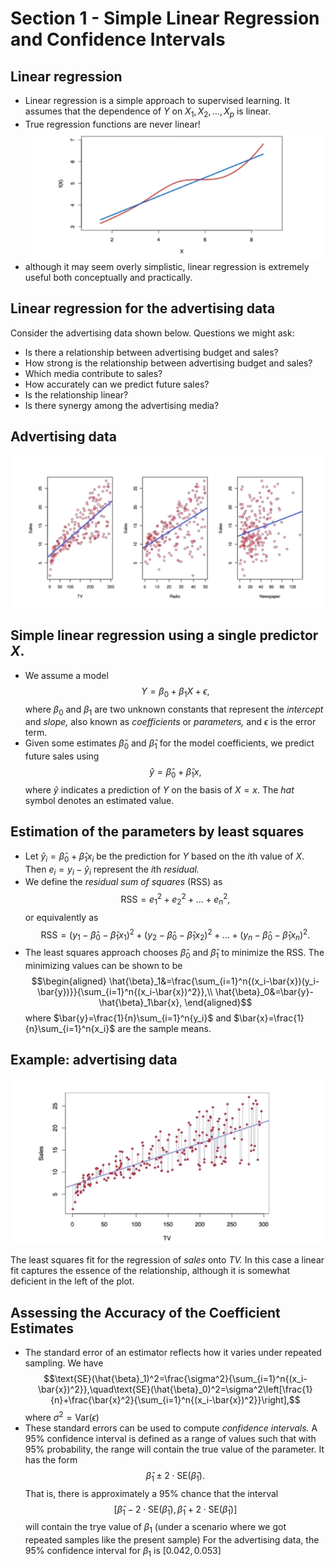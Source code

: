 # Section 1 - Simple Linear Regression and Confidence Intervals
## Linear regression
* Linear regression is a simple approach to supervised learning. It assumes that the dependence of $Y$ on $X_1,X_2,\dots,X_p$ is linear.
* True regression functions are never linear!
![](images/linreg.png)
* although it may seem overly simplistic, linear regression is extremely useful both conceptually and practically.
## Linear regression for the advertising data
Consider the advertising data shown below.
Questions we might ask:
* Is there a relationship between advertising budget and sales?
* How strong is the relationship between advertising budget and sales?
* Which media contribute to sales?
* How accurately can we predict future sales?
* Is the relationship linear?
* Is there synergy among the advertising media?
## Advertising data
![](images/addata.png)
## Simple linear regression using a single predictor $X.$
* We assume a model
$$Y=\beta_0+\beta_1X+\epsilon,$$
where $\beta_0$ and $\beta_1$ are two unknown constants that represent the _intercept_ and _slope,_ also known as _coefficients_ or _parameters,_ and $\epsilon$ is the error term.
* Given some estimates $\hat{\beta}_0$ and $\hat{\beta}_1$ for the model coefficients, we predict future sales using
$$\hat{y}=\hat{\beta}_0+\hat{\beta}_1x,$$
where $\hat{y}$ indicates a prediction of $Y$ on the basis of $X=x.$
The _hat_ symbol denotes an estimated value.
## Estimation of the parameters by least squares
* Let $\hat{y}_i=\hat{\beta}_0+\hat{\beta}_1x_i$ be the prediction for $Y$ based on the $i$th value of $X.$ Then $e_i=y_i-\hat{y}_i$ represent the $i$th _residual._
* We define the _residual sum of squares_ (RSS) as
$$\text{RSS}=e_1^2+e_2^2+\dots+e_n^2,$$
or equivalently as
$$\text{RSS}=(y_1-\hat{\beta}_0-\hat{\beta}_1x_1)^2+(y_2-\hat{\beta}_0-\hat{\beta}_1x_2)^2+\dots+(y_n-\hat{\beta}_0-\hat{\beta}_1x_n)^2.$$
* The least squares approach chooses $\hat{\beta}_0$ and $\hat{\beta}_1$ to minimize the $\text{RSS}.$ The minimizing values can be shown to be
$$\begin{aligned}
\hat{\beta}_1&=\frac{\sum_{i=1}^n{(x_i-\bar{x})(y_i-\bar{y})}}{\sum_{i=1}^n{(x_i-\bar{x})^2}},\\
\hat{\beta}_0&=\bar{y}-\hat{\beta}_1\bar{x},
\end{aligned}$$
where $\bar{y}=\frac{1}{n}\sum_{i=1}^n{y_i}$ and $\bar{x}=\frac{1}{n}\sum_{i=1}^n{x_i}$ are the sample means.
## Example: advertising data
![](images/linerr.png)

The least squares fit for the regression of _sales_ onto _TV._
In this case a linear fit captures the essence of the relationship, although it is somewhat deficient in the left of the plot.
## Assessing the Accuracy of the Coefficient Estimates
* The standard error of an estimator reflects how it varies under repeated sampling. We have
$$\text{SE}(\hat{\beta}_1)^2=\frac{\sigma^2}{\sum_{i=1}^n{(x_i-\bar{x})^2}},\quad\text{SE}(\hat{\beta}_0)^2=\sigma^2\left[\frac{1}{n}+\frac{\bar{x}^2}{\sum_{i=1}^n{(x_i-\bar{x})^2}}\right],$$
where $\sigma^2=\text{Var}(\epsilon)$
* These standard errors can be used to compute _confidence intervals._ A $95\%$ confidence interval is defined as a range of values such that with $95\%$ probability, the range will contain the true value of the parameter. It has the form
$$\hat{\beta}_1\pm2\cdot\text{SE}(\hat{\beta}_1).$$
That is, there is approximately a $95\%$ chance that the interval
$$\left[\hat{\beta}_1-2\cdot\text{SE}(\hat{\beta}_1),\hat{\beta}_1+2\cdot\text{SE}(\hat{\beta}_1)\right]$$
will contain the trye value of $\beta_1$ (under a scenario where we got repeated samples like the present sample)
For the advertising data, the $95\%$ confidence interval for $\beta_1$ is $[0.042,0.053]$